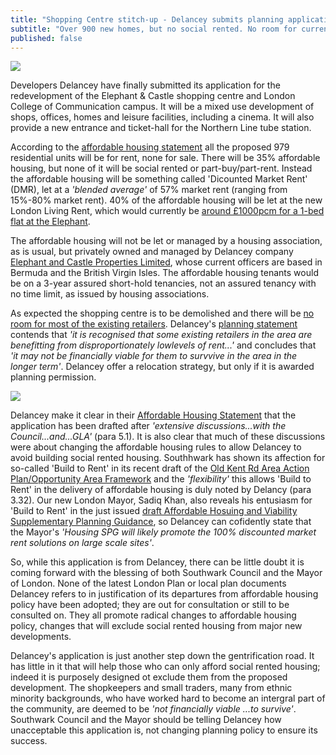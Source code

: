 ```yaml
---
title: "Shopping Centre stitch-up - Delancey submits planning application"
subtitle: "Over 900 new homes, but no social rented. No room for current shop-keepers"
published: false
---
```

![](http://35percent.org/img/delanceyaerial.png)

Developers Delancey have finally submitted its application for the redevelopment of the Elephant & Castle shopping centre and London College of Communication campus.  It will be a mixed use development of shops, offices, homes and leisure facilities, including a cinema.  It will also provide a new entrance and ticket-hall for the Northern Line tube station.

According to the [affordable housing statement](http://planbuild.southwark.gov.uk/documents/?GetDocument=%7b%7b%7b!i%2fH2BvEXXozMcypxg9AnYA%3d%3d!%7d%7d%7d) all the proposed 979 residential units will be for rent, none for sale.  There will be 35% affordable housing, but none of it will be social rented or part-buy/part-rent.  Instead the affordable housing will be something called 'Dicounted Market Rent' (DMR), let at a _'blended average'_ of 57% market rent (ranging from 15%-80% market rent).  40% of the affordable housing will be let at the new London Living Rent, which would currently be [around £1000pcm for a 1-bed flat at the Elephant](https://www.london.gov.uk/sites/default/files/london_living_rent_-_monthly_ward-level_rents_by_size.xlsx).

The affordable housing will not be let or managed by a housing association, as is usual, but privately owned and managed by Delancey company [Elephant and Castle Properties Limited](https://beta.companieshouse.gov.uk/company/04434716/officers), whose current officers are based in Bermuda and the British Virgin Isles.  The affordable housing tenants would be on a 3-year assured
short-hold tenancies, not an assured tenancy with no time limit, as issued by housing associations.

As expected the shopping centre is to be demolished and there will be [no room for most of the existing retailers](http://35percent.org/2015-07-12-shopping-centre-and-lcc-redevelopment-proposals/).  Delancey's [planning statement](http://planbuild.southwark.gov.uk/documents/?GetDocument=%7b%7b%7b!LnbCaTCiMmUoN4H%2fUA2yyg%3d%3d!%7d%7d%7d) contends that _'it is recognised that some existing retailers in the area are benefitting from disproportionately lowlevels of rent...'_ and concludes that _'it may not be financially viable for them to survvive in the area in the longer term'_.  Delancey offer a relocation strategy, but only if it is awarded planning permission.

![](http://35percent.org/img/delanceyretailersrelocation.png)

Delancey make it clear in their [Affordable Housing Statement](http://planbuild.southwark.gov.uk/documents/?GetDocument=%7b%7b%7b!i%2fH2BvEXXozMcypxg9AnYA%3d%3d!%7d%7d%7d) that the application has been drafted after _'extensive discussions...with the Council...and...GLA'_ (para 5.1).  It is also clear that much of these discussions were about changing the affordable housing rules to allow Delancey to avoid building social rented housing.  Southhwark has shown its affection for so-called 'Build to Rent' in its recent draft of the [Old Kent Rd Area Action Plan/Opportunity Area Framework](http://35percent.org/2016-11-21-old-kent-road-aap-loopholes/) and the _'flexibility'_ this allows 'Build to Rent' in the delivery of affordable housing is duly noted by Delancy (para 3.32).  Our new London Mayor, Sadiq Khan, also reveals his entusiasm for 'Build to Rent' in the just issued [draft Affordable Hosuing and Viability Supplementary Planning Guidance](https://www.london.gov.uk/sites/default/files/draft_affordable_housing_and_viability_spg_2016.pdf), so Delancey can cofidently state that the Mayor's _'Housing SPG will likely promote the 100% discounted market rent solutions on large scale sites'_.

So, while this application is from Delancey, there can be little doubt it is coming forward with the blessing of both Southwark Council and the Mayor of London.  None of the latest London Plan or local plan documents Delancey refers to in justification of its departures from affordable housing policy have been adopted; they are out for consultation or still to be consulted on.  They all promote radical changes to affordable housing policy, changes that will exclude social rented housing from major new developments.

Delancey's application is just another step down the gentrification road.  It has little in it that will help those who can only afford social rented housing; indeed it is purposely designed ot exclude them from the proposed development.  The shopkeepers and small traders, many from ethnic minority backgrounds, who have worked hard to become an intergral part of the community, are deemed to be _'not financially viable ...to survive'_. Southwark Council and the Mayor should be telling  Delancey how unacceptable this application is, not changing planning policy to ensure its success.






 
